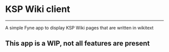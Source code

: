 # KSP Wiki client
----
A simple Fyne app to display KSP Wiki pages that are written in wikitext
## This app is a WIP, not all features are present